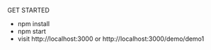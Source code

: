 GET STARTED
- npm install
- npm start
- visit http://localhost:3000 or http://localhost:3000/demo/demo1
